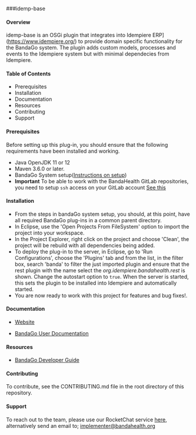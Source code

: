###idemp-base

#### Overview

idemp-base is an OSGi plugin that integrates into Idempiere ERP](https://www.idempiere.org/) to provide domain specific functionality for the BandaGo system.
The plugin adds custom models, processes and events to the Idempiere system but with minimal dependecies from Idempiere.  

#### Table of Contents
* Prerequisites
* Installation
* Documentation
* Resources
* Contributing
* Support

#### Prerequisites
Before setting up this plug-in, you should ensure that the following requirements have been installed and working.
* Java OpenJDK 11 or 12 
* Maven 3.6.0 or later.
* BandaGo System setup([Instructions on setup](https://wiki.openhmisafrica.org/wiki/bandago/view/Developer%20Guide/))
* **Important** To be able to work with the BandaHealth GitLab repositories, you need to setup `ssh` access on your GitLab account [See this](https://docs.gitlab.com/ee/ssh/#options-for-ssh-keys)

#### Installation
* From the steps in bandaGo system setup, you should, at this point, have all required BandaGo plug-ins in a common parent directory.
* In Eclipse, use the 'Open Projects From FileSystem' option to import the project into your workspace.
* In the Project Explorer, right click on the project and choose 'Clean', the project will be rebuild with all dependencies being added.
* To deploy the plug-in to the server, in Eclipse, go to 'Run Configurations', choose the 'Plugins' tab and from the list, in the filter box, search 'banda' to filter the just imported plugin and ensure that the rest plugin with the name select the *org.idempiere.bandahealth.rest* is shown. Change the autostart option to `true`. When the server is started, this sets the plugin to be installed into Idempiere and automatically started. 
* You are now ready to work with this project for features and bug fixes!.

#### Documentation

- [Website](http://bandahealth.org)
  
- [BandaGo User Documentation](https://wiki.openhmisafrica.org/wiki/bandago/view/Main/) 


#### Resources
* [BandaGo Developer Guide](https://wiki.openhmisafrica.org/wiki/bandago/view/Developer%20Guide/)

#### Contributing
To contribute, see the CONTRIBUTING.md file in the root directory of this repository.

#### Support
To reach out to the team, please use our RocketChat service [here](https://chat.openhmisafrica.org/home), alternatively 
send an email to; implementer@bandahealth.org



